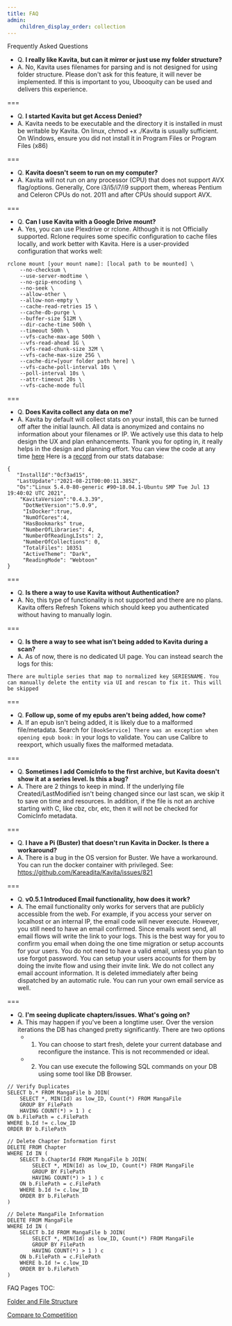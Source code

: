 ```yaml
---
title: FAQ
admin:
    children_display_order: collection
---
```


Frequently Asked Questions

* Q. **I really like Kavita, but can it mirror or just use my folder structure?** 
* A. No, Kavita uses filenames for parsing and is not designed for using folder structure. Please don't ask for this feature, it will never be implemented. If this is important to you, Ubooquity can be used and delivers this experience. 

===

* Q. **I started Kavita but get Access Denied?** 
* A. Kavita needs to be executable and the directory it is installed in must be writable by Kavita. On linux, chmod +x ./Kavita is usually sufficient. On Windows, ensure you did not install it in Program Files or Program Files (x86)

===

* Q. **Kavita doesn't seem to run on my computer?**
* A. Kavita will not run on any processor (CPU) that does not support AVX flag/options. Generally, Core i3/i5/i7/i9 support them, whereas Pentium and Celeron CPUs do not. 2011 and after CPUs should support AVX.

===

* Q. **Can I use Kavita with a Google Drive mount?**
* A. Yes, you can use Plexdrive or rclone. Although it is not Officially supported.
Rclone requires some specific configuration to cache files locally, and work better with Kavita. Here is a user-provided configuration that works well:
```
rclone mount [your mount name]: [local path to be mounted] \
	--no-checksum \
    --use-server-modtime \
    --no-gzip-encoding \
    --no-seek \
    --allow-other \
    --allow-non-empty \
    --cache-read-retries 15 \
    --cache-db-purge \
    --buffer-size 512M \
    --dir-cache-time 500h \
    --timeout 500h \
    --vfs-cache-max-age 500h \
    --vfs-read-ahead 1G \
    --vfs-read-chunk-size 32M \
    --vfs-cache-max-size 25G \
    --cache-dir=[your folder path here] \
    --vfs-cache-poll-interval 10s \
    --poll-interval 10s \
    --attr-timeout 20s \
    --vfs-cache-mode full
```

===

* Q. **Does Kavita collect any data on me?**
* A. Kavita by default will collect stats on your install, this can be turned off after the initial launch. All data is anonymized and contains no information about your filenames or IP. We actively use this data to help design the UX and plan enhancements. Thank you for opting in, it really helps in the design and planning effort. You can view the code at any time [here](https://github.com/Kareadita/KavitaStats) Here is a [record](https://github.com/Kareadita/KavitaStats/blob/main/KavitaStats/Entities/StatRecord.cs) from our stats database:
```
{
   "InstallId":"0cf3ad15",
   "LastUpdate":"2021-08-21T00:00:11.385Z",
   "Os":"Linux 5.4.0-80-generic #90~18.04.1-Ubuntu SMP Tue Jul 13 19:40:02 UTC 2021",
    "KavitaVersion":"0.4.3.39",
     "DotNetVersion":"5.0.9",
     "IsDocker":true,
     "NumOfCores":4,
     "HasBookmarks" true,
     "NumberOfLibraries": 4,
     "NumberOfReadingLIsts": 2,
     "NumberOfCollections": 0,
	 "TotalFiles": 10351
     "ActiveTheme": "Dark",
     "ReadingMode": "Webtoon"
}
```

===

* Q. **Is there a way to use Kavita without Authentication?**
* A. No, this type of functionality is not supported and there are no plans. Kavita offers Refresh Tokens which should keep you authenticated without having to manually login. 

===

* Q. **Is there a way to see what isn't being added to Kavita during a scan?**
* A. As of now, there is no dedicated UI page. You can instead search the logs for this:
```
There are multiple series that map to normalized key SERIESNAME. You can manually delete the entity via UI and rescan to fix it. This will be skipped
```

===

* Q. **Follow up, some of my epubs aren't being added, how come?**
* A. If an epub isn't being added, it is likely due to a malformed file/metadata. Search for `[BookService] There was an exception when opening epub book:` in your logs to validate. You can use Calibre to reexport, which usually fixes the malformed metadata.

===

* Q. **Sometimes I add ComicInfo to the first archive, but Kavita doesn't show it at a series level. Is this a bug?**
* A. There are 2 things to keep in mind. If the underlying file Created/LastModified isn't being changed since our last scan, we skip it to save on time and resources. In addition, if the file is not an archive starting with C, like cbz, cbr, etc, then it will not be checked for ComicInfo metadata. 

===

* Q. **I have a Pi (Buster) that doesn't run Kavita in Docker. Is there a workaround?**
* A. There is a bug in the OS version for Buster. We have a workaround. You can run the docker container with privileged. See: https://github.com/Kareadita/Kavita/issues/821

===

* Q. **v0.5.1 Introduced Email functionality, how does it work?**
* A. The email functionality only works for servers that are publicly accessible from the web. For example, if you access your server on localhost or an internal IP, the email code will never execute. However, you still need to have an email confirmed. Since emails wont send, all email flows will write the link to your logs. This is the best way for you to confirm you email when doing the one time migration or setup accounts for your users. You do not need to have a valid email, unless you plan to use forgot password. You can setup your users accounts for them by doing the invite flow and using their invite link. We do not collect any email account information. It is deleted immediately after being dispatched by an automatic rule. You can run your own email service as well. 

===

- Q. **I'm seeing duplicate chapters/issues. What's going on?**
- A. This may happen if you've been a longtime user. Over the version iterations the DB has changed pretty significantly. There are two options
	- 1. You can choose to start fresh, delete your current database and reconfigure the instance. This is not recommended or ideal.
	- 2. You can use execute the following SQL commands on your DB using some tool like DB Browser.
```
// Verify Duplicates
SELECT b.* FROM MangaFile b JOIN( 
	SELECT *, MIN(Id) as low_ID, Count(*) FROM MangaFile
	GROUP BY FilePath
	HAVING COUNT(*) > 1 ) c
ON b.FilePath = c.FilePath
WHERE b.Id != c.low_ID
ORDER BY b.FilePath
```
```
// Delete Chapter Information first
DELETE FROM Chapter 
WHERE Id IN (
	SELECT b.ChapterId FROM MangaFile b JOIN( 
		SELECT *, MIN(Id) as low_ID, Count(*) FROM MangaFile
		GROUP BY FilePath
		HAVING COUNT(*) > 1 ) c
	ON b.FilePath = c.FilePath
	WHERE b.Id != c.low_ID
	ORDER BY b.FilePath
)
```
```
// Delete MangaFile Information
DELETE FROM MangaFile
WHERE Id IN (
	SELECT b.Id FROM MangaFile b JOIN( 
		SELECT *, MIN(Id) as low_ID, Count(*) FROM MangaFile
		GROUP BY FilePath
		HAVING COUNT(*) > 1 ) c
	ON b.FilePath = c.FilePath
	WHERE b.Id != c.low_ID
	ORDER BY b.FilePath
)
```

FAQ Pages TOC:

[Folder and File Structure](https://wiki.kavitareader.com/faq/folders-and-file-structure)

[Compare to Competition](https://wiki.kavitareader.com/faq/compare-to-competition)
